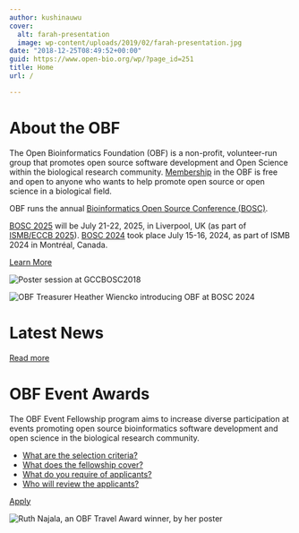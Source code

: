 ```yaml
---
author: kushinauwu
cover:
  alt: farah-presentation
  image: wp-content/uploads/2019/02/farah-presentation.jpg
date: "2018-12-25T08:49:52+00:00"
guid: https://www.open-bio.org/wp/?page_id=251
title: Home
url: /

---
```

# About the OBF

The Open Bioinformatics Foundation (OBF) is a non-profit, volunteer-run group that promotes open source software development and Open Science within the biological research community. [Membership](/membership/) in the OBF is free and open to anyone who wants to help promote open source or open science in a biological field.

OBF runs the annual [Bioinformatics Open Source Conference (BOSC)](events/about).

[BOSC 2025](events/bosc-2025/) will be July 21-22, 2025, in Liverpool, UK (as part of [ISMB/ECCB 2025](https://www.iscb.org/ismbeccb2025/home)). [BOSC 2024](events/bosc-2024/) took place July 15-16, 2024, as part of ISMB 2024 in Montréal, Canada.

[Learn More](/about/)

![Poster session at GCCBOSC2018](wp/wp-content/uploads/2019/03/people-at-poster-session-GCC2018-1.jpg)

![OBF Treasurer Heather Wiencko introducing OBF at BOSC 2024](wp-content/uploads/2024/08/Heather-presenting-1.jpeg)

# Latest News

[Read more](blog)

# OBF Event Awards

The OBF Event Fellowship program aims to increase diverse participation at events promoting open source bioinformatics software development and open science in the biological research community.

- [What are the selection criteria?](travel-awards/#fellowships-selection-criteria)
- [What does the fellowship cover?](travel-awards#fellowships-coverage)
- [What do you require of applicants?](travel-awards#fellowships-requirements)
- [Who will review the applicants?](travel-awards#fellowships-applications)

[Apply](travel-awards/#fellowships-applications)

![Ruth Najala, an OBF Travel Award winner, by her poster](wp-content/uploads/2023/03/Ruth-Nanjala-cropped-OBF-event-fellowship-winner.jpg)
